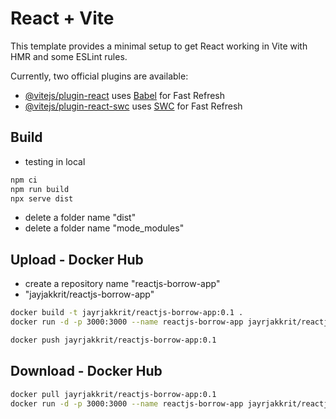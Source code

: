 # React + Vite

This template provides a minimal setup to get React working in Vite with HMR and some ESLint rules.

Currently, two official plugins are available:

- [@vitejs/plugin-react](https://github.com/vitejs/vite-plugin-react/blob/main/packages/plugin-react/README.md) uses [Babel](https://babeljs.io/) for Fast Refresh
- [@vitejs/plugin-react-swc](https://github.com/vitejs/vite-plugin-react-swc) uses [SWC](https://swc.rs/) for Fast Refresh

## Build

- testing in local

```sh
npm ci
npm run build
npx serve dist
```

- delete a folder name "dist"
- delete a folder name "mode_modules"

## Upload - Docker Hub

- create a repository name "reactjs-borrow-app"
- "jayjakkrit/reactjs-borrow-app"

```sh
docker build -t jayrjakkrit/reactjs-borrow-app:0.1 .
docker run -d -p 3000:3000 --name reactjs-borrow-app jayrjakkrit/reactjs-borrow-app:0.1

docker push jayrjakkrit/reactjs-borrow-app:0.1
```

## Download - Docker Hub

```sh
docker pull jayrjakkrit/reactjs-borrow-app:0.1
docker run -d -p 3000:3000 --name reactjs-borrow-app jayrjakkrit/reactjs-borrow-app:0.1
```
